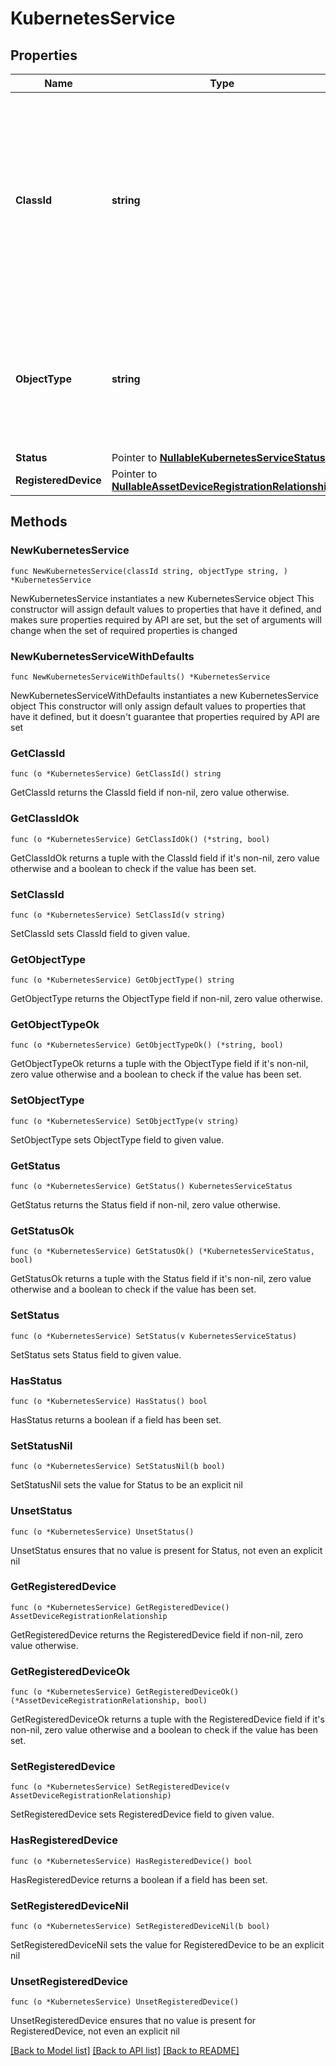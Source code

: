 # KubernetesService

## Properties

Name | Type | Description | Notes
------------ | ------------- | ------------- | -------------
**ClassId** | **string** | The fully-qualified name of the instantiated, concrete type. This property is used as a discriminator to identify the type of the payload when marshaling and unmarshaling data. | [default to "kubernetes.Service"]
**ObjectType** | **string** | The fully-qualified name of the instantiated, concrete type. The value should be the same as the &#39;ClassId&#39; property. | [default to "kubernetes.Service"]
**Status** | Pointer to [**NullableKubernetesServiceStatus**](KubernetesServiceStatus.md) |  | [optional] 
**RegisteredDevice** | Pointer to [**NullableAssetDeviceRegistrationRelationship**](AssetDeviceRegistrationRelationship.md) |  | [optional] 

## Methods

### NewKubernetesService

`func NewKubernetesService(classId string, objectType string, ) *KubernetesService`

NewKubernetesService instantiates a new KubernetesService object
This constructor will assign default values to properties that have it defined,
and makes sure properties required by API are set, but the set of arguments
will change when the set of required properties is changed

### NewKubernetesServiceWithDefaults

`func NewKubernetesServiceWithDefaults() *KubernetesService`

NewKubernetesServiceWithDefaults instantiates a new KubernetesService object
This constructor will only assign default values to properties that have it defined,
but it doesn't guarantee that properties required by API are set

### GetClassId

`func (o *KubernetesService) GetClassId() string`

GetClassId returns the ClassId field if non-nil, zero value otherwise.

### GetClassIdOk

`func (o *KubernetesService) GetClassIdOk() (*string, bool)`

GetClassIdOk returns a tuple with the ClassId field if it's non-nil, zero value otherwise
and a boolean to check if the value has been set.

### SetClassId

`func (o *KubernetesService) SetClassId(v string)`

SetClassId sets ClassId field to given value.


### GetObjectType

`func (o *KubernetesService) GetObjectType() string`

GetObjectType returns the ObjectType field if non-nil, zero value otherwise.

### GetObjectTypeOk

`func (o *KubernetesService) GetObjectTypeOk() (*string, bool)`

GetObjectTypeOk returns a tuple with the ObjectType field if it's non-nil, zero value otherwise
and a boolean to check if the value has been set.

### SetObjectType

`func (o *KubernetesService) SetObjectType(v string)`

SetObjectType sets ObjectType field to given value.


### GetStatus

`func (o *KubernetesService) GetStatus() KubernetesServiceStatus`

GetStatus returns the Status field if non-nil, zero value otherwise.

### GetStatusOk

`func (o *KubernetesService) GetStatusOk() (*KubernetesServiceStatus, bool)`

GetStatusOk returns a tuple with the Status field if it's non-nil, zero value otherwise
and a boolean to check if the value has been set.

### SetStatus

`func (o *KubernetesService) SetStatus(v KubernetesServiceStatus)`

SetStatus sets Status field to given value.

### HasStatus

`func (o *KubernetesService) HasStatus() bool`

HasStatus returns a boolean if a field has been set.

### SetStatusNil

`func (o *KubernetesService) SetStatusNil(b bool)`

 SetStatusNil sets the value for Status to be an explicit nil

### UnsetStatus
`func (o *KubernetesService) UnsetStatus()`

UnsetStatus ensures that no value is present for Status, not even an explicit nil
### GetRegisteredDevice

`func (o *KubernetesService) GetRegisteredDevice() AssetDeviceRegistrationRelationship`

GetRegisteredDevice returns the RegisteredDevice field if non-nil, zero value otherwise.

### GetRegisteredDeviceOk

`func (o *KubernetesService) GetRegisteredDeviceOk() (*AssetDeviceRegistrationRelationship, bool)`

GetRegisteredDeviceOk returns a tuple with the RegisteredDevice field if it's non-nil, zero value otherwise
and a boolean to check if the value has been set.

### SetRegisteredDevice

`func (o *KubernetesService) SetRegisteredDevice(v AssetDeviceRegistrationRelationship)`

SetRegisteredDevice sets RegisteredDevice field to given value.

### HasRegisteredDevice

`func (o *KubernetesService) HasRegisteredDevice() bool`

HasRegisteredDevice returns a boolean if a field has been set.

### SetRegisteredDeviceNil

`func (o *KubernetesService) SetRegisteredDeviceNil(b bool)`

 SetRegisteredDeviceNil sets the value for RegisteredDevice to be an explicit nil

### UnsetRegisteredDevice
`func (o *KubernetesService) UnsetRegisteredDevice()`

UnsetRegisteredDevice ensures that no value is present for RegisteredDevice, not even an explicit nil

[[Back to Model list]](../README.md#documentation-for-models) [[Back to API list]](../README.md#documentation-for-api-endpoints) [[Back to README]](../README.md)


